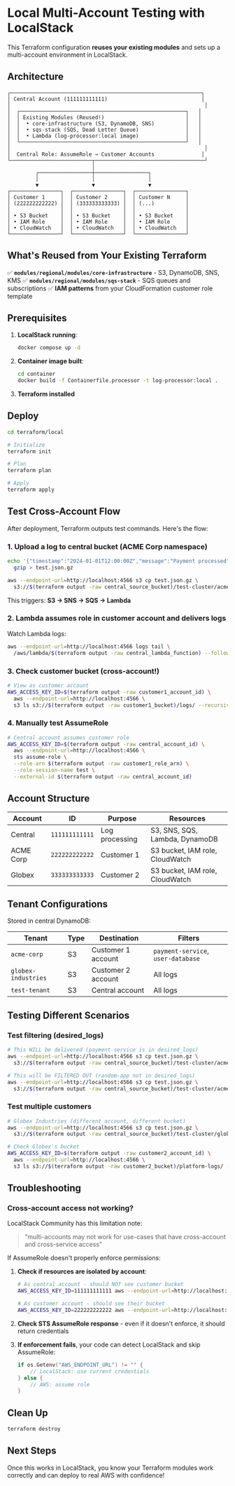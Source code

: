 # Local Multi-Account Testing with LocalStack

This Terraform configuration **reuses your existing modules** and sets up a multi-account environment in LocalStack.

## Architecture

```
┌─────────────────────────────────────────────────────────────┐
│ Central Account (111111111111)                              │
│                                                              │
│  ┌─────────────────────────────────────────────────────┐   │
│  │ Existing Modules (Reused!)                          │   │
│  │  • core-infrastructure (S3, DynamoDB, SNS)          │   │
│  │  • sqs-stack (SQS, Dead Letter Queue)               │   │
│  │  • Lambda (log-processor:local image)               │   │
│  └─────────────────────────────────────────────────────┘   │
│                                                              │
│  Central Role: AssumeRole → Customer Accounts               │
└──────────────────────────┬───────────────────────────────────┘
                           │
         ┌─────────────────┼─────────────────┐
         │                 │                 │
         ▼                 ▼                 ▼
┌────────────────┐  ┌────────────────┐  ┌────────────────┐
│ Customer 1     │  │ Customer 2     │  │ Customer N     │
│ (222222222222) │  │ (333333333333) │  │ (...)          │
│                │  │                │  │                │
│ • S3 Bucket    │  │ • S3 Bucket    │  │ • S3 Bucket    │
│ • IAM Role     │  │ • IAM Role     │  │ • IAM Role     │
│ • CloudWatch   │  │ • CloudWatch   │  │ • CloudWatch   │
└────────────────┘  └────────────────┘  └────────────────┘
```

## What's Reused from Your Existing Terraform

✅ **`modules/regional/modules/core-infrastructure`** - S3, DynamoDB, SNS, KMS
✅ **`modules/regional/modules/sqs-stack`** - SQS queues and subscriptions
✅ **IAM patterns** from your CloudFormation customer role template

## Prerequisites

1. **LocalStack running**:
   ```bash
   docker compose up -d
   ```

2. **Container image built**:
   ```bash
   cd container
   docker build -f Containerfile.processor -t log-processor:local .
   ```

3. **Terraform installed**

## Deploy

```bash
cd terraform/local

# Initialize
terraform init

# Plan
terraform plan

# Apply
terraform apply
```

## Test Cross-Account Flow

After deployment, Terraform outputs test commands. Here's the flow:

### 1. Upload a log to central bucket (ACME Corp namespace)

```bash
echo '{"timestamp":"2024-01-01T12:00:00Z","message":"Payment processed","amount":100}' | \
  gzip > test.json.gz

aws --endpoint-url=http://localhost:4566 s3 cp test.json.gz \
  s3://$(terraform output -raw central_source_bucket)/test-cluster/acme-corp/payment-service/pod-1/test-$(date +%s).json.gz
```

This triggers: **S3 → SNS → SQS → Lambda**

### 2. Lambda assumes role in customer account and delivers logs

Watch Lambda logs:
```bash
aws --endpoint-url=http://localhost:4566 logs tail \
  /aws/lambda/$(terraform output -raw central_lambda_function) --follow
```

### 3. Check customer bucket (cross-account!)

```bash
# View as customer account
AWS_ACCESS_KEY_ID=$(terraform output -raw customer1_account_id) \
  aws --endpoint-url=http://localhost:4566 \
  s3 ls s3://$(terraform output -raw customer1_bucket)/logs/ --recursive
```

### 4. Manually test AssumeRole

```bash
# Central account assumes customer role
AWS_ACCESS_KEY_ID=$(terraform output -raw central_account_id) \
  aws --endpoint-url=http://localhost:4566 \
  sts assume-role \
  --role-arn $(terraform output -raw customer1_role_arn) \
  --role-session-name test \
  --external-id $(terraform output -raw central_account_id)
```

## Account Structure

| Account | ID | Purpose | Resources |
|---------|-----|---------|-----------|
| Central | `111111111111` | Log processing | S3, SNS, SQS, Lambda, DynamoDB |
| ACME Corp | `222222222222` | Customer 1 | S3 bucket, IAM role, CloudWatch |
| Globex | `333333333333` | Customer 2 | S3 bucket, IAM role, CloudWatch |

## Tenant Configurations

Stored in central DynamoDB:

| Tenant | Type | Destination | Filters |
|--------|------|-------------|---------|
| `acme-corp` | S3 | Customer 1 account | `payment-service`, `user-database` |
| `globex-industries` | S3 | Customer 2 account | All logs |
| `test-tenant` | S3 | Central account | All logs |

## Testing Different Scenarios

### Test filtering (desired_logs)

```bash
# This WILL be delivered (payment-service is in desired_logs)
aws --endpoint-url=http://localhost:4566 s3 cp test.json.gz \
  s3://$(terraform output -raw central_source_bucket)/test-cluster/acme-corp/payment-service/pod-1/log.json.gz

# This will be FILTERED OUT (random-app not in desired_logs)
aws --endpoint-url=http://localhost:4566 s3 cp test.json.gz \
  s3://$(terraform output -raw central_source_bucket)/test-cluster/acme-corp/random-app/pod-1/log.json.gz
```

### Test multiple customers

```bash
# Globex Industries (different account, different bucket)
aws --endpoint-url=http://localhost:4566 s3 cp test.json.gz \
  s3://$(terraform output -raw central_source_bucket)/test-cluster/globex-industries/api-gateway/pod-1/log.json.gz

# Check Globex's bucket
AWS_ACCESS_KEY_ID=$(terraform output -raw customer2_account_id) \
  aws --endpoint-url=http://localhost:4566 \
  s3 ls s3://$(terraform output -raw customer2_bucket)/platform-logs/ --recursive
```

## Troubleshooting

### Cross-account access not working?

LocalStack Community has this limitation note:
> "multi-accounts may not work for use-cases that have cross-account and cross-service access"

If AssumeRole doesn't properly enforce permissions:

1. **Check if resources are isolated by account**:
   ```bash
   # As central account - should NOT see customer bucket
   AWS_ACCESS_KEY_ID=111111111111 aws --endpoint-url=http://localhost:4566 s3 ls

   # As customer account - should see their bucket
   AWS_ACCESS_KEY_ID=222222222222 aws --endpoint-url=http://localhost:4566 s3 ls
   ```

2. **Check STS AssumeRole response** - even if it doesn't enforce, it should return credentials

3. **If enforcement fails**, your code can detect LocalStack and skip AssumeRole:
   ```go
   if os.Getenv("AWS_ENDPOINT_URL") != "" {
       // LocalStack: use current credentials
   } else {
       // AWS: assume role
   }
   ```

## Clean Up

```bash
terraform destroy
```

## Next Steps

Once this works in LocalStack, you know your Terraform modules work correctly and can deploy to real AWS with confidence!
